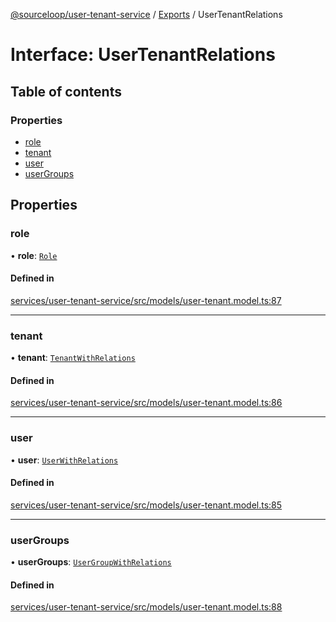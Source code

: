 [@sourceloop/user-tenant-service](../README.md) / [Exports](../modules.md) / UserTenantRelations

# Interface: UserTenantRelations

## Table of contents

### Properties

- [role](UserTenantRelations.md#role)
- [tenant](UserTenantRelations.md#tenant)
- [user](UserTenantRelations.md#user)
- [userGroups](UserTenantRelations.md#usergroups)

## Properties

### role

• **role**: [`Role`](../classes/Role.md)

#### Defined in

[services/user-tenant-service/src/models/user-tenant.model.ts:87](https://github.com/codeweb05/repo1/blob/a4cf318/services/user-tenant-service/src/models/user-tenant.model.ts#L87)

___

### tenant

• **tenant**: [`TenantWithRelations`](../modules.md#tenantwithrelations)

#### Defined in

[services/user-tenant-service/src/models/user-tenant.model.ts:86](https://github.com/codeweb05/repo1/blob/a4cf318/services/user-tenant-service/src/models/user-tenant.model.ts#L86)

___

### user

• **user**: [`UserWithRelations`](../modules.md#userwithrelations)

#### Defined in

[services/user-tenant-service/src/models/user-tenant.model.ts:85](https://github.com/codeweb05/repo1/blob/a4cf318/services/user-tenant-service/src/models/user-tenant.model.ts#L85)

___

### userGroups

• **userGroups**: [`UserGroupWithRelations`](../modules.md#usergroupwithrelations)

#### Defined in

[services/user-tenant-service/src/models/user-tenant.model.ts:88](https://github.com/codeweb05/repo1/blob/a4cf318/services/user-tenant-service/src/models/user-tenant.model.ts#L88)
